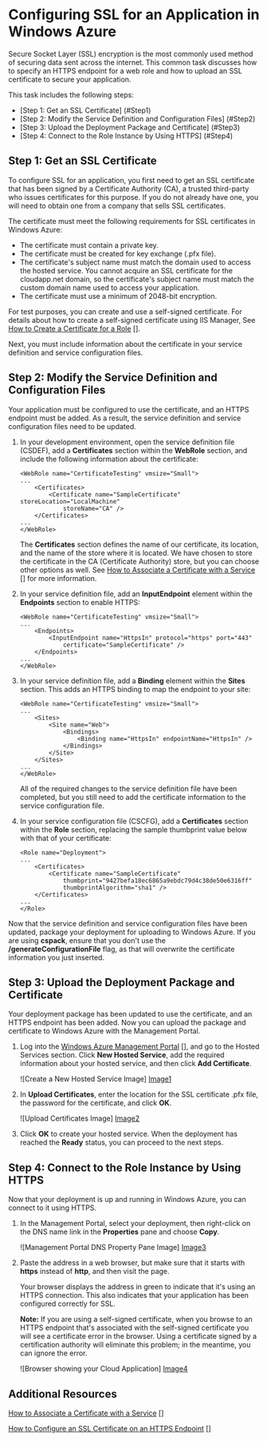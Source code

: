 # Configuring SSL for an Application in Windows Azure

Secure Socket Layer (SSL) encryption is the most commonly used method of securing data sent across the internet. This common task discusses how to specify an HTTPS endpoint for a web role and how to upload an SSL certificate to secure your application.

This task includes the following steps:

* [Step 1: Get an SSL Certificate] (#Step1)
* [Step 2: Modify the Service Definition and Configuration Files] (#Step2)
* [Step 3: Upload the Deployment Package and Certificate] (#Step3)
* [Step 4: Connect to the Role Instance by Using HTTPS] (#Step4)

<h2><a id="Step1"></a>Step 1: Get an SSL Certificate</h2>

To configure SSL for an application, you first need to get an SSL certificate that has been signed by a Certificate Authority (CA), a trusted third-party who issues certificates for this purpose. If you do not already have one, you will need to obtain one from a company that sells SSL certificates.

The certificate must meet the following requirements for SSL certificates in Windows Azure:

* The certificate must contain a private key.
* The certificate must be created for key exchange (.pfx file).
* The certificate's subject name must match the domain used to access the hosted service. You cannot acquire an SSL certificate for the cloudapp.net domain, so the certificate's subject name must match the custom domain name used to access your application.
* The certificate must use a minimum of 2048-bit encryption.

For test purposes, you can create and use a self-signed certificate. For details about how to create a self-signed certificate using IIS Manager, See [How to Create a Certificate for a Role] [].

Next, you must include information about the certificate in your service definition and service configuration files.

<h2><a id="Step2"></a>Step 2: Modify the Service Definition and Configuration Files</h2>

Your application must be configured to use the certificate, and an HTTPS endpoint must be added. As a result, the service definition and service configuration files need to be updated.

1.	In your development environment, open the service definition file (CSDEF), add a **Certificates** section within the **WebRole** section, and include the following information about the certificate:
	
		<WebRole name="CertificateTesting" vmsize="Small">
		...
		    <Certificates>
		        <Certificate name="SampleCertificate" storeLocation="LocalMachine" 
		            storeName="CA" />
		    </Certificates>
		...
		</WebRole>
	
	The **Certificates** section defines the name of our certificate, its location, and the name of the store where it is located. We have chosen to store the certificate in the CA (Certificate Authority) store, but you can choose other options as well. See [How to Associate a Certificate with a Service] [] for more information.

2.	In your service definition file, add an **InputEndpoint** element within the **Endpoints** section to enable HTTPS:
	
		<WebRole name="CertificateTesting" vmsize="Small">
		...
		    <Endpoints>
		        <InputEndpoint name="HttpsIn" protocol="https" port="443" 
		            certificate="SampleCertificate" />
		    </Endpoints>
		...
		</WebRole>

3.	In your service definition file, add a **Binding** element within the **Sites** section. This adds an HTTPS binding to map the endpoint to your site:
	
		<WebRole name="CertificateTesting" vmsize="Small">
		...
		    <Sites>
		        <Site name="Web">
		            <Bindings>
		                <Binding name="HttpsIn" endpointName="HttpsIn" />
		            </Bindings>
		        </Site>
		    </Sites>
		...
		</WebRole>
	
	All of the required changes to the service definition file have been completed, but you still need to add the certificate information to the service configuration file.

4.	In your service configuration file (CSCFG), add a **Certificates** section within the **Role** section, replacing the sample thumbprint value below with that of your certificate:
	
		<Role name="Deployment">
		...
		    <Certificates>
		        <Certificate name="SampleCertificate" 
		            thumbprint="9427befa18ec6865a9ebdc79d4c38de50e6316ff" 
		            thumbprintAlgorithm="sha1" />
		    </Certificates>
		...
		</Role>

Now that the service definition and service configuration files have been updated, package your deployment for uploading to Windows Azure. If you are using **cspack**, ensure that you don't use the **/generateConfigurationFile** flag, as that will overwrite the certificate information you just inserted.

<h2><a id="Step3"></a>Step 3: Upload the Deployment Package and Certificate</h2>

Your deployment package has been updated to use the certificate, and an HTTPS endpoint has been added. Now you can upload the package and certificate to Windows Azure with the Management Portal.

1.	Log into the [Windows Azure Management Portal] [], and go to the Hosted Services section. Click **New Hosted Service**, add the required information about your hosted service, and then click **Add Certificate**.
	
	![Create a New Hosted Service Image] [Image1]

2.	In **Upload Certificates**, enter the location for the SSL certificate .pfx file, the password for the certificate, and click **OK**.
	
	![Upload Certificates Image] [Image2]

3.	Click **OK** to create your hosted service. When the deployment has reached the **Ready** status, you can proceed to the next steps.

<h2><a id="Step4"></a>Step 4: Connect to the Role Instance by Using HTTPS</h2>

Now that your deployment is up and running in Windows Azure, you can connect to it using HTTPS.

1.	In the Management Portal, select your deployment, then right-click on the DNS name link in the **Properties** pane and choose **Copy**.
	
	![Management Portal DNS Property Pane Image] [Image3]

2.	Paste the address in a web browser, but make sure that it starts with **https** instead of **http**, and then visit the page.

	Your browser displays the address in green to indicate that it's using an HTTPS connection. This also indicates that your application has been configured correctly for SSL.

	**Note:** If you are using a self-signed certificate, when you browse to an HTTPS endpoint that's associated with the self-signed certificate you will see a certificate error in the browser. Using a certificate signed by a certification authority will eliminate this problem; in the meantime, you can ignore the error.

	![Browser showing your Cloud Application] [Image4]

## Additional Resources

[How to Associate a Certificate with a Service] []

[How to Configure an SSL Certificate on an HTTPS Endpoint] []



[How to Associate a Certificate with a Service]: http://msdn.microsoft.com/en-us/library/windowsazure/gg465718.aspx
[How to Create a Certificate for a Role]: http://msdn.microsoft.com/en-us/library/windowsazure/gg432987.aspx
[Windows Azure Management Portal]: http://windows.azure.com/
[How to Configure an SSL Certificate on an HTTPS Endpoint]: http://msdn.microsoft.com/en-us/library/windowsazure/ff795779.aspx

[Image1]: media/common-task-ssl-01.png
[Image2]: media/common-task-ssl-02.png
[Image3]: media/common-task-ssl-03.png
[Image4]: media/common-task-ssl-04.png

